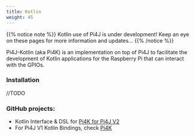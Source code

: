 ```yaml
---
title: Kotlin
weight: 45
---
```


{{% notice note %}}
Kotlin use of Pi4J is under development! 
Keep an eye on these pages for more information and updates...
{{% /notice %}}

Pi4J-Kotlin (aka Pi4K) is an implementation on top of Pi4J to facilitate the development of Kotlin applications for the Raspberry Pi that can interact with the GPIOs.

### Installation
//TODO

### GitHub projects:

* Kotlin Interface & DSL for [Pi4K for Pi4J V2](https://github.com/Pi4J/pi4j-kotlin)  
* For Pi4J V1 Kotlin Bindings, check [Pi4K](https://github.com/mhashim6/Pi4K)